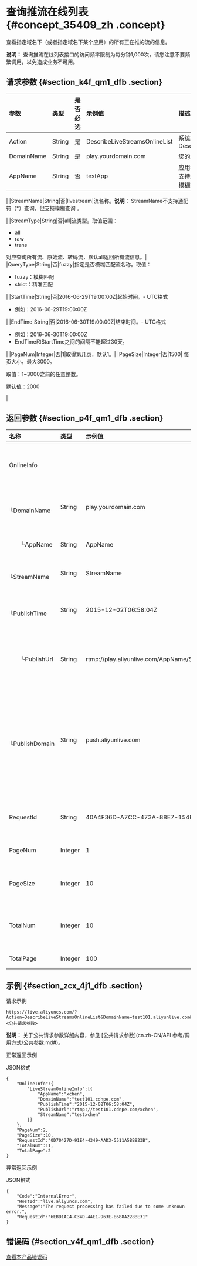 # 查询推流在线列表 {#concept_35409_zh .concept}

查看指定域名下（或者指定域名下某个应用）的所有正在推的流的信息。

**说明：** 查询推流在线列表接口的访问频率限制为每分钟1,000次，请您注意不要频繁调用，以免造成业务不可用。

## 请求参数 {#section_k4f_qm1_dfb .section}

|参数|类型|是否必选|示例值|描述|
|:-|:-|:---|:--|:-|
|Action|String|是|DescribeLiveStreamsOnlineList|系统规定参数。取值：DescribeLiveStreamsOnlineList|
|DomainName|String|是|play.yourdomain.com|您的加速域名。|
|AppName|String|否|testApp|应用名称。**说明：** AppName 不支持通配符（\*）查询，且不支持模糊查询。

|
|StreamName|String|否|livestream|流名称。**说明：** StreamName不支持通配符（\*）查询，但支持模糊查询 。

|
|StreamType|String|否|all|流类型。取值范围：

-   all
-   raw
-   trans

对应查询所有流、原始流、转码流，默认all返回所有流信息。|
|QueryType|String|否|fuzzy|指定是否模糊匹配流名称。取值：

-   fuzzy：模糊匹配
-   strict：精准匹配

|
|StartTime|String|否|2016-06-29T19:00:00Z|起始时间。-   UTC格式
-   例如：2016-06-29T19:00:00Z

|
|EndTime|String|否|2016-06-30T19:00:00Z|结束时间。-   UTC格式
-   例如：2016-06-30T19:00:00Z
-   EndTime和StartTime之间的间隔不能超过30天。

|
|PageNum|Integer|否|1|取得第几页，默认1。|
|PageSize|Integer|否|1500| 每页大小，最大3000。

 取值：1~3000之前的任意整数。

 默认值：2000

 |

## 返回参数 {#section_p4f_qm1_dfb .section}

|名称|类型|示例值|描述|
|:-|:-|:--|:-|
|OnlineInfo| | |正在推送流的信息。|
|  └DomainName|String|play.yourdomain.com|流所属加速域名。|
|  └AppName|String|AppName|流所属应用名称。|
|  └StreamName|String|StreamName|流名称。|
|  └PublishTime|String|2015-12-02T06:58:04Z|开始推流时刻 UTC 时间。|
|  └PublishUrl|String|rtmp://play.aliyunlive.com/AppName/StreamName|推流完整 URL 地址。|
|  └PublishDomain|String|push.aliyunlive.com|直播推流域名，使用中心推流的可直接填写播放域名。|
|RequestId|String|40A4F36D-A7CC-473A-88E7-154F92242566|该条任务请求ID。|
|PageNum|Integer|1|分页的页码。|
|PageSize|Integer|10|每页显示的条数。|
|TotalNum|Integer|10|符合条件的总个数。|
|TotalPage|Integer|100|总页数。|

## 示例 {#section_zcx_4j1_dfb .section}

请求示例

```
https://live.aliyuncs.com/?Action=DescribeLiveStreamsOnlineList&DomainName=test101.aliyunlive.com&PageSize=10&PageNum=2&<公共请求参数> 
```

**说明：** 关于公共请求参数详细内容，参见 [公共请求参数](cn.zh-CN/API 参考/调用方式/公共参数.md#)。

正常返回示例

JSON格式

```
{
    "OnlineInfo":{
        "LiveStreamOnlineInfo":[{
            "AppName":"xchen",
            "DomainName":"test101.cdnpe.com",
            "PublishTime":"2015-12-02T06:58:04Z",
            "PublishUrl":"rtmp://test101.cdnpe.com/xchen",
            "StreamName":"testxchen"
        }]
    },
    "PageNum":2,
    "PageSize":10,
    "RequestId":"0D70427D-91E4-4349-AAD3-5511A5BB823B",
    "TotalNum":11,
    "TotalPage":2
}
```

异常返回示例

JSON格式

```
{
    "Code":"InternalError",
    "HostId":"live.aliyuncs.com",
    "Message":"The request processing has failed due to some unknown error.",
    "RequestId":"6EBD1AC4-C34D-4AE1-963E-B688A228BE31"
}
```

## 错误码 {#section_v4f_qm1_dfb .section}

[查看本产品错误码](https://error-center.aliyun.com/status/product/live)

